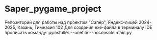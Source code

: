 # Saper_pygame_project
Репозиторий для работы над проектом "Сапёр", Яндекс-лицей 2024-2025, Казань, Гимназия 102
Для создания exe-файла в терминалу IDE прописать команду: pyinstaller --onefile --noconsole main.py
